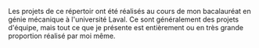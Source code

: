 Les projets de ce répertoir ont été réalisés au cours de mon bacalauréat en génie mécanique à l'université Laval. Ce sont généralement des projets d'équipe, mais tout ce que je présente est entièrement ou en très grande proportion réalisé par moi même.


